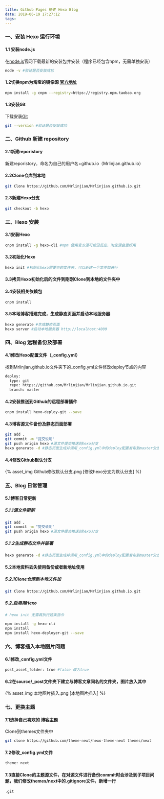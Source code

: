 ```yaml
---
title: Github Pages 搭建 Hexo Blog
date: 2019-06-19 17:27:12
tags:
---
```


### 一、安装 Hexo 运行环境

#### 1.1 安装node.js

在[node.js](<https://nodejs.org/en/>)官网下载最新的安装包并安装（程序已经包含npm，无需单独安装）

```sh
node -v #验证是否安装成功
```



#### 1.2切换npm为淘宝的镜像源 [官方地址](<http://npm.taobao.org/>)

```sh
npm install -g cnpm --registry=https://registry.npm.taobao.org
```

#### 1.3安装Git

下载安装[Git](https://git-scm.com/download/)

```sh
git --version #验证是否安装成功
```





### 二、Github 新建 repository

#### 2.1新建reporistory

新建reporistory，命名为自己的用户名+github.io（Mrlinjian.github.io）

#### 2.2Clone仓库到本地

```sh
git Clone https://github.com/Mrlinjian/Mrlinjian.github.io.git
```

#### 2.3新建Hexo分支

```sh
git checkout -b hexo
```



### 三、Hexo 安装

#### 3.1安装Hexo

```sh
cnpm install -g hexo-cli #npm 使用官方源可能没反应，淘宝源会更好用
```

#### 3.2初始化Hexo

```sh
hexo init #初始化hexo需要空的文件夹，可以新建一个文件加进行
```

#### 3.3拷贝Hexo初始化后的文件到刚刚Clone到本地的文件夹中

#### 3.4安装相关依赖包

```sh
cnpm install
```

#### 3.5本地博客搭建完成，生成静态页面并启动本地服务器

```sh
hexo generate #生成静态页面
hexo server #启动本地服务器 http://localhost:4000
```



### 四、Blog 远程备份及部署

#### 4.1修改Hexo配置文件（_config.yml）

找到Mrlinjian.github.io文件夹下的_config.yml文件修改deploy节点的内容

```sh
deploy:
  type: git
  repo: https://github.com/Mrlinjian/Mrlinjian.github.io.git
  branch: master
```

#### 4.2安装推送到Github的远程部署插件

```sh
cnpm install hexo-deploy-git --save
```

#### 4.3博客源文件备份及静态页面部署

```sh
git add .
git commit -m "提交说明"
git push origin hexo #源文件提交推送到hexo分支
hexo generate -d #静态页面生成并调用_config.yml中的deploy配置发布到master分支
```



#### 4.4修改Github默认分支
{% asset_img Github修改默认分支.png [修改hexo分支为默认分支] %}

### 五、Blog 日常管理

#### 5.1博客日常更新

##### 5.1.1源文件更新

```sh
git add .
git commit -m "提交说明"
git push origin hexo #源文件提交推送到hexo分支
```

##### 5.1.2生成静态文件并部署

```sh
hexo generate -d #静态页面生成并调用_config.yml中的deploy配置发布到master分支
```

#### 5.2本地资料丢失使用备份或者新地址使用

##### 5.2.1Clone仓库到本地文件加

```sh
git Clone https://github.com/Mrlinjian/Mrlinjian.github.io.git
```

##### 5.2.启用用Hexo
```sh
# hexo init 无需再执行这条指令
```

```sh
npm install -g hexo-cli
npm install
npm install hexo-deployer-git --save
```

### 六、博客插入本地图片问题

#### 6.1修改_config.yml文件

```sh
post_asset_folder: true #false 改为true
```

#### 6.2在source/_post文件夹下建立与博客文章同名的文件夹，图片放入其中

{% asset_img 本地图片插入.png [本地图片插入] %}

### 七、更换主题

#### 7.1选择自己喜欢的 [博客主题](https://hexo.io/themes/)

Clone到themes文件夹中

```sh
git clone https://github.com/theme-next/hexo-theme-next themes/next
```

#### 7.2修改_config.yml文件

```sh
theme: next
```

#### 7.3直接Clone的主题源文件，在对源文件进行备份commit时会涉及到子项目问题，我们修改themes/next中的.gitignore文件，新增一行

```sh
.git
```

